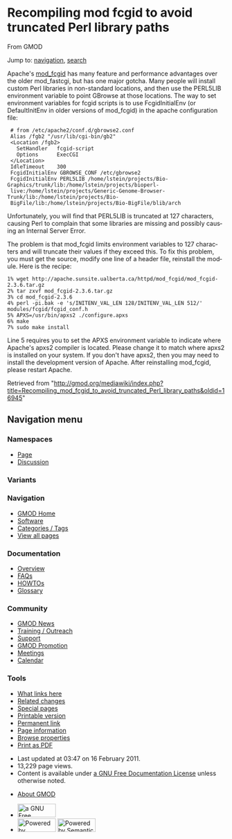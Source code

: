 <div id="mw-page-base" class="noprint">

</div>

<div id="mw-head-base" class="noprint">

</div>

<div id="content" class="mw-body" role="main">

<span id="top"></span>

<div id="mw-js-message" style="display:none;">

</div>



# <span dir="auto">Recompiling mod fcgid to avoid truncated Perl library paths</span>

<div id="bodyContent">

<div id="siteSub">

From GMOD

</div>

<div id="contentSub">

</div>

<div id="jump-to-nav" class="mw-jump">

Jump to: [navigation](#mw-navigation), [search](#p-search)

</div>

<div id="mw-content-text" class="mw-content-ltr" lang="en" dir="ltr">

Apache's
<a href="http://httpd.apache.org/mod_fcgid/" class="external text"
rel="nofollow">mod_fcgid</a> has many feature and performance advantages
over the older mod_fastcgi, but has one major gotcha. Many people will
install custom Perl libraries in non-standard locations, and then use
the PERL5LIB environment variable to point GBrowse at those locations.
The way to set environment variables for fcgid scripts is to use
FcgidInitialEnv (or DefaultInitEnv in older versions of mod_fcgid) in
the apache configuration file:

     # from /etc/apache2/conf.d/gbrowse2.conf
     Alias /fgb2 "/usr/lib/cgi-bin/gb2"
     <Location /fgb2>
       SetHandler   fcgid-script
       Options      ExecCGI
     </Location>
     IdleTimeout    300
     FcgidInitialEnv GBROWSE_CONF /etc/gbrowse2
     FcgidInitialEnv PERL5LIB /home/lstein/projects/Bio-Graphics/trunk/lib:/home/lstein/projects/bioperl-
     live:/home/lstein/projects/Generic-Genome-Browser-Trunk/lib:/home/lstein/projects/Bio-
     BigFile/lib:/home/lstein/projects/Bio-BigFile/blib/arch

Unfortunately, you will find that PERL5LIB is truncated at 127
characters, causing Perl to complain that some libraries are missing and
possibly causing an Internal Server Error.

The problem is that mod_fcgid limits environment variables to 127
characters and will truncate their values if they exceed this. To fix
this problem, you must get the source, modify one line of a header file,
reinstall the module. Here is the recipe:

    1% wget http://apache.sunsite.ualberta.ca/httpd/mod_fcgid/mod_fcgid-2.3.6.tar.gz
    2% tar zxvf mod_fcgid-2.3.6.tar.gz
    3% cd mod_fcgid-2.3.6
    4% perl -pi.bak -e 's/INITENV_VAL_LEN 128/INITENV_VAL_LEN 512/' modules/fcgid/fcgid_conf.h
    5% APXS=/usr/bin/apxs2 ./configure.apxs
    6% make
    7% sudo make install

Line 5 requires you to set the APXS environment variable to indicate
where Apache's apxs2 compiler is located. Please change it to match
where apxs2 is installed on your system. If you don't have apxs2, then
you may need to install the development version of Apache. After
reinstalling mod_fcgid, please restart Apache.

</div>

<div class="printfooter">

Retrieved from
"<http://gmod.org/mediawiki/index.php?title=Recompiling_mod_fcgid_to_avoid_truncated_Perl_library_paths&oldid=16945>"

</div>

<div id="catlinks" class="catlinks catlinks-allhidden">

</div>

<div class="visualClear">

</div>

</div>

</div>

<div id="mw-navigation">

## Navigation menu

<div id="mw-head">



<div id="left-navigation">

<div id="p-namespaces" class="vectorTabs" role="navigation"
aria-labelledby="p-namespaces-label">

### Namespaces

- <span id="ca-nstab-main"><a href="Recompiling_mod_fcgid_to_avoid_truncated_Perl_library_paths"
  accesskey="c" title="View the content page [c]">Page</a></span>
- <span id="ca-talk"><a
  href="http://gmod.org/mediawiki/index.php?title=Talk:Recompiling_mod_fcgid_to_avoid_truncated_Perl_library_paths&amp;action=edit&amp;redlink=1"
  accesskey="t"
  title="Discussion about the content page [t]">Discussion</a></span>

</div>

<div id="p-variants" class="vectorMenu emptyPortlet" role="navigation"
aria-labelledby="p-variants-label">

### 

### Variants[](#)

<div class="menu">

</div>

</div>

</div>

<div id="right-navigation">





</div>



</div>

</div>

</div>

<div id="mw-panel">

<div id="p-logo" role="banner">

<a href="Main_Page"
style="background-image: url(../images/GMOD-cogs.png);"
title="Visit the main page"></a>

</div>

<div id="p-Navigation" class="portal" role="navigation"
aria-labelledby="p-Navigation-label">

### Navigation

<div class="body">

- <span id="n-GMOD-Home">[GMOD Home](Main_Page)</span>
- <span id="n-Software">[Software](GMOD_Components)</span>
- <span id="n-Categories-.2F-Tags">[Categories /
  Tags](Categories)</span>
- <span id="n-View-all-pages">[View all pages](Special:AllPages)</span>

</div>

</div>

<div id="p-Documentation" class="portal" role="navigation"
aria-labelledby="p-Documentation-label">

### Documentation

<div class="body">

- <span id="n-Overview">[Overview](Overview)</span>
- <span id="n-FAQs">[FAQs](Category:FAQ)</span>
- <span id="n-HOWTOs">[HOWTOs](Category:HOWTO)</span>
- <span id="n-Glossary">[Glossary](Glossary)</span>

</div>

</div>

<div id="p-Community" class="portal" role="navigation"
aria-labelledby="p-Community-label">

### Community

<div class="body">

- <span id="n-GMOD-News">[GMOD News](GMOD_News)</span>
- <span id="n-Training-.2F-Outreach">[Training /
  Outreach](Training_and_Outreach)</span>
- <span id="n-Support">[Support](Support)</span>
- <span id="n-GMOD-Promotion">[GMOD Promotion](GMOD_Promotion)</span>
- <span id="n-Meetings">[Meetings](Meetings)</span>
- <span id="n-Calendar">[Calendar](Calendar)</span>

</div>

</div>

<div id="p-tb" class="portal" role="navigation"
aria-labelledby="p-tb-label">

### Tools

<div class="body">

- <span id="t-whatlinkshere"><a
  href="Special:WhatLinksHere/Recompiling_mod_fcgid_to_avoid_truncated_Perl_library_paths"
  accesskey="j" title="A list of all wiki pages that link here [j]">What
  links here</a></span>
- <span id="t-recentchangeslinked"><a
  href="Special:RecentChangesLinked/Recompiling_mod_fcgid_to_avoid_truncated_Perl_library_paths"
  accesskey="k"
  title="Recent changes in pages linked from this page [k]">Related
  changes</a></span>
- <span id="t-specialpages"><a href="Special:SpecialPages" accesskey="q"
  title="A list of all special pages [q]">Special pages</a></span>
- <span id="t-print"><a
  href="http://gmod.org/mediawiki/index.php?title=Recompiling_mod_fcgid_to_avoid_truncated_Perl_library_paths&amp;printable=yes"
  rel="alternate" accesskey="p"
  title="Printable version of this page [p]">Printable version</a></span>
- <span id="t-permalink">[Permanent
  link](http://gmod.org/mediawiki/index.php?title=Recompiling_mod_fcgid_to_avoid_truncated_Perl_library_paths&oldid=16945 "Permanent link to this revision of the page")</span>
- <span id="t-info">[Page
  information](http://gmod.org/mediawiki/index.php?title=Recompiling_mod_fcgid_to_avoid_truncated_Perl_library_paths&action=info)</span>
- <span id="t-smwbrowselink"><a
  href="Special:Browse/Recompiling_mod_fcgid_to_avoid_truncated_Perl_library_paths"
  rel="smw-browse">Browse properties</a></span>
- <span id="t-pdf">[Print as
  PDF](http://gmod.org/mediawiki/index.php?title=Special:PdfPrint&page=Recompiling_mod_fcgid_to_avoid_truncated_Perl_library_paths)</span>

</div>

</div>

</div>

</div>

<div id="footer" role="contentinfo">

- <span id="footer-info-lastmod">Last updated at 03:47 on 16 February
  2011.</span>
- <span id="footer-info-viewcount">13,229 page views.</span>
- <span id="footer-info-copyright">Content is available under
  <a href="http://www.gnu.org/licenses/fdl-1.3.html" class="external"
  rel="nofollow">a GNU Free Documentation License</a> unless otherwise
  noted.</span>

<!-- -->

- <span id="footer-places-about">[About
  GMOD](GMOD:About "GMOD:About")</span>

<!-- -->

- <span id="footer-copyrightico">[<img src="http://www.gnu.org/graphics/gfdl-logo-small.png" width="88"
  height="31" alt="a GNU Free Documentation License" />](http://www.gnu.org/licenses/fdl-1.3.html)</span>
- <span id="footer-poweredbyico">[<img
  src="../mediawiki/skins/common/images/poweredby_mediawiki_88x31.png"
  width="88" height="31" alt="Powered by MediaWiki" />](http://www.mediawiki.org/)
  [<img
  src="../mediawiki/extensions/SemanticMediaWiki/resources/images/smw_button.png"
  width="88" height="31" alt="Powered by Semantic MediaWiki" />](https://www.semantic-mediawiki.org/wiki/Semantic_MediaWiki)</span>

<div style="clear:both">

</div>

</div>
